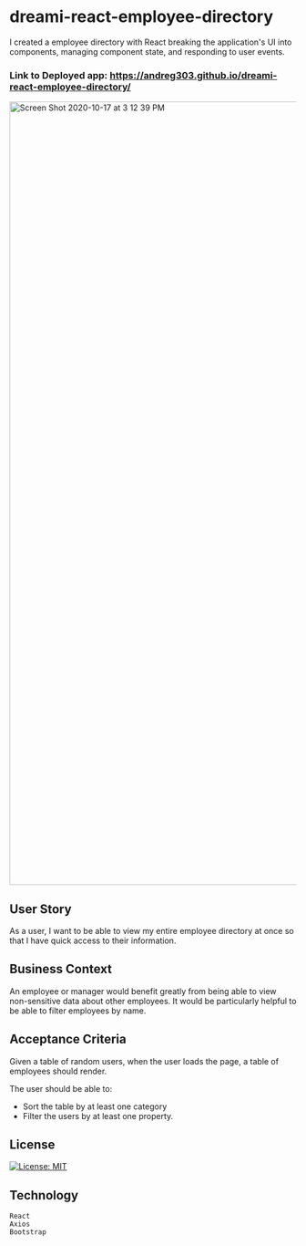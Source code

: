 # dreami-react-employee-directory

I created a employee directory with React breaking the application's UI into components, managing component state, and responding to user events.

### Link to Deployed app: https://andreg303.github.io/dreami-react-employee-directory/

<img width="1374" alt="Screen Shot 2020-10-17 at 3 12 39 PM" src="https://user-images.githubusercontent.com/65183415/96354428-74bd6580-108b-11eb-9fc9-fa18a07b8f6e.png">


## User Story

As a user, I want to be able to view my entire employee directory at once so that I have quick access to their information.

## Business Context

An employee or manager would benefit greatly from being able to view non-sensitive data about other employees. It would be particularly helpful to be able to filter employees by name.

## Acceptance Criteria

Given a table of random users, when the user loads the page, a table of employees should render. 

The user should be able to:

  * Sort the table by at least one category
  * Filter the users by at least one property.

## License 
[![License: MIT](https://img.shields.io/badge/License-MIT-yellow.svg)](https://opensource.org/licenses/MIT)

## Technology
```
React
Axios
Bootstrap
```

